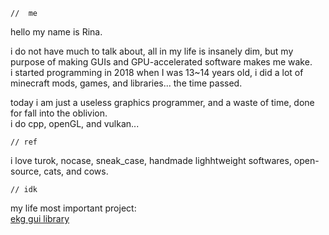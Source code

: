 `//  me`

hello my name is Rina.

i do not have much to talk about, all in my life is insanely dim, but my purpose of making GUIs and GPU-accelerated software makes me wake.  
i started programming in 2018 when I was 13~14 years old, i did a lot of minecraft mods, games, and libraries... the time passed.

today i am just a useless graphics programmer, and a waste of time, done for fall into the oblivion.  
i do cpp, openGL, and vulkan...

`// ref`

i love turok, nocase, sneak_case, handmade lighhtweight softwares, open-source, cats, and cows.

`// idk`

my life most important project:  
[ekg gui library](https://github.com/vokegpu/ekg-ui-library)
